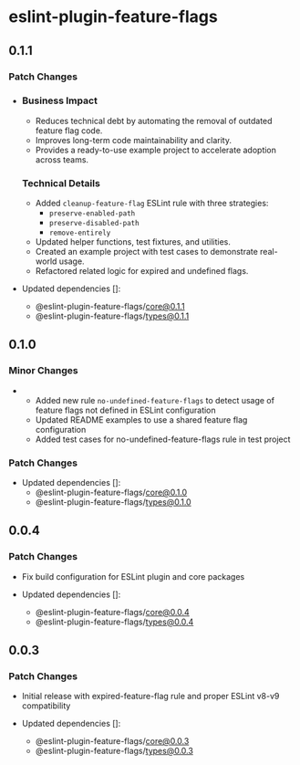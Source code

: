 # eslint-plugin-feature-flags

## 0.1.1

### Patch Changes

- ### Business Impact

  - Reduces technical debt by automating the removal of outdated feature flag code.
  - Improves long-term code maintainability and clarity.
  - Provides a ready-to-use example project to accelerate adoption across teams.

  ### Technical Details

  - Added `cleanup-feature-flag` ESLint rule with three strategies:
    - `preserve-enabled-path`
    - `preserve-disabled-path`
    - `remove-entirely`
  - Updated helper functions, test fixtures, and utilities.
  - Created an example project with test cases to demonstrate real-world usage.
  - Refactored related logic for expired and undefined flags.

- Updated dependencies []:
  - @eslint-plugin-feature-flags/core@0.1.1
  - @eslint-plugin-feature-flags/types@0.1.1

## 0.1.0

### Minor Changes

- - Added new rule `no-undefined-feature-flags` to detect usage of feature flags not defined in ESLint configuration
  - Updated README examples to use a shared feature flag configuration
  - Added test cases for no-undefined-feature-flags rule in test project

### Patch Changes

- Updated dependencies []:
  - @eslint-plugin-feature-flags/core@0.1.0
  - @eslint-plugin-feature-flags/types@0.1.0

## 0.0.4

### Patch Changes

- Fix build configuration for ESLint plugin and core packages

- Updated dependencies []:
  - @eslint-plugin-feature-flags/core@0.0.4
  - @eslint-plugin-feature-flags/types@0.0.4

## 0.0.3

### Patch Changes

- Initial release with expired-feature-flag rule and proper ESLint v8-v9 compatibility

- Updated dependencies []:
  - @eslint-plugin-feature-flags/core@0.0.3
  - @eslint-plugin-feature-flags/types@0.0.3
